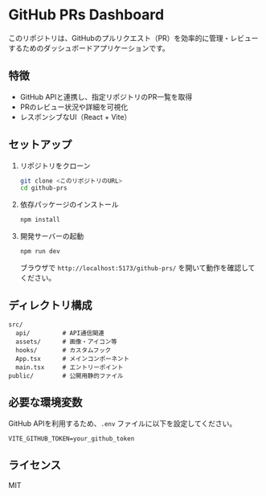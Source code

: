 # GitHub PRs Dashboard

このリポジトリは、GitHubのプルリクエスト（PR）を効率的に管理・レビューするためのダッシュボードアプリケーションです。

## 特徴
- GitHub APIと連携し、指定リポジトリのPR一覧を取得
- PRのレビュー状況や詳細を可視化
- レスポンシブなUI（React + Vite）

## セットアップ

1. リポジトリをクローン
   ```sh
   git clone <このリポジトリのURL>
   cd github-prs
   ```
2. 依存パッケージのインストール
   ```sh
   npm install
   ```
3. 開発サーバーの起動
   ```sh
   npm run dev
   ```
   ブラウザで `http://localhost:5173/github-prs/` を開いて動作を確認してください。

## ディレクトリ構成

```
src/
  api/         # API通信関連
  assets/      # 画像・アイコン等
  hooks/       # カスタムフック
  App.tsx      # メインコンポーネント
  main.tsx     # エントリーポイント
public/        # 公開用静的ファイル
```

## 必要な環境変数
GitHub APIを利用するため、`.env` ファイルに以下を設定してください。

```
VITE_GITHUB_TOKEN=your_github_token
```

## ライセンス
MIT
